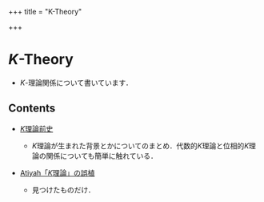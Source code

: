 +++
title = "K-Theory"

+++
# $K$-Theory

- $K$-理論関係について書いています．

## Contents

- [$K$理論前史](/K-Theory/early_history)
    - $K$理論が生まれた背景とかについてのまとめ．代数的$K$理論と位相的$K$理論の関係についても簡単に触れている．


- [Atiyah「$K$理論」の誤植](/K-Theory/errata_of_Atiyah_book)
    - 見つけたものだけ．
